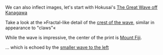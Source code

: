 We can also inflect images, let's start with Hokusai's 
[The Great Wave off Kanagawa](img/#https://upload.wikimedia.org/wikipedia/commons/b/b3/Katsushika_Hokusai_-_Thirty-Six_Views_of_Mount_Fuji-_The_Great_Wave_Off_the_Coast_of_Kanagawa_-_Google_Art_Project.jpg) 


Take a look at the »Fractal-like detail of the [crest of the wave](img/#738,-5,2925,1868&00a3d7&1320,283,2548,1350&&https://upload.wikimedia.org/wikipedia/commons/b/b3/Katsushika_Hokusai_-_Thirty-Six_Views_of_Mount_Fuji-_The_Great_Wave_Off_the_Coast_of_Kanagawa_-_Google_Art_Project.jpg), similar in appearance to "claws"«


While the wave is impressive, the center of the print is [Mount Fiji](img/#1528,794,3670,2452&ff9300&&2287,1511,2567,1848,2460,1814,2569,1849,2569,1849,2563,1744,2769,1296,2697,1730,2626,1567,2681,1756,2825,1626,2681,1753,3115,1671,2854,1844,2890,1645,2825,1854,2825,1861,3053,1851&https://upload.wikimedia.org/wikipedia/commons/b/b3/Katsushika_Hokusai_-_Thirty-Six_Views_of_Mount_Fuji-_The_Great_Wave_Off_the_Coast_of_Kanagawa_-_Google_Art_Project.jpg).


... which is echoed by the [smaller wave to the left](img/#322,972,3384,3342&ff40ff&632,1569,2257,2706,2361,1752,2898,2192&&https://upload.wikimedia.org/wikipedia/commons/b/b3/Katsushika_Hokusai_-_Thirty-Six_Views_of_Mount_Fuji-_The_Great_Wave_Off_the_Coast_of_Kanagawa_-_Google_Art_Project.jpg)
